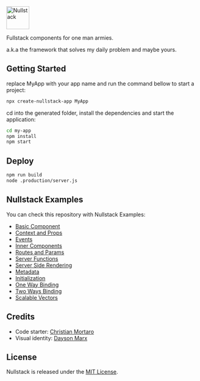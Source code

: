 <img src='https://raw.githubusercontent.com/nullstack/nullstack/master/nullstack.png' height='60' alt='Nullstack'>

Fullstack components for one man armies.

a.k.a the framework that solves my daily problem and maybe yours.

## Getting Started

replace MyApp with your app name and run the command bellow to start a project: 

```sh
npx create-nullstack-app MyApp
```

cd into the generated folder, install the dependencies and start the application:

```sh
cd my-app
npm install
npm start
```

## Deploy

```sh
npm run build
node .production/server.js
```

## Nullstack Examples

You can check this repository with Nullstack Examples:

* [Basic Component](https://github.com/nullstack/nullstack-examples/blob/master/src/01_BasicComponent.js)
* [Context and Props](https://github.com/nullstack/nullstack-examples/blob/master/src/02_ContextAndProps.js)
* [Events](https://github.com/nullstack/nullstack-examples/blob/master/src/03_Events.js)
* [Inner Components](https://github.com/nullstack/nullstack-examples/blob/master/src/04_InnerComponents.js)
* [Routes and Params](https://github.com/nullstack/nullstack-examples/blob/master/src/05_RoutesAndParams.js)
* [Server Functions](https://github.com/nullstack/nullstack-examples/blob/master/src/06_ServerFunctions.js)
* [Server Side Rendering](https://github.com/nullstack/nullstack-examples/blob/master/src/07_ServerSideRendering.js)
* [Metadata](https://github.com/nullstack/nullstack-examples/blob/master/src/08_Metadata.js)
* [Initialization](https://github.com/nullstack/nullstack-examples/blob/master/src/09_Initialization.js)
* [One Way Binding](https://github.com/nullstack/nullstack-examples/blob/master/src/10_OneWayBinding.js)
* [Two Ways Binding](https://github.com/nullstack/nullstack-examples/blob/master/src/11_TwoWaysBinding.js)
* [Scalable Vectors](https://github.com/nullstack/nullstack-examples/blob/master/src/12_ScalableVectors.js)

## Credits

* Code starter: [Christian Mortaro](https://github.com/Mortaro)
* Visual identity: [Dayson Marx](https://www.instagram.com/daysonmarx)

## License

Nullstack is released under the [MIT License](https://opensource.org/licenses/MIT).
